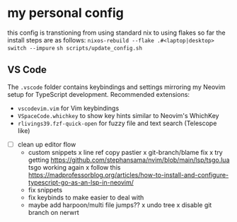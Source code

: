 # my personal config
this config is transtioning from using standard nix to using flakes
so far the install steps are as follows:
`nixos-rebuild --flake .#<laptop|desktop> switch --impure`
`sh scripts/update_config.sh`

## VS Code
The `.vscode` folder contains keybindings and settings mirroring my Neovim setup for TypeScript development.
Recommended extensions:

- `vscodevim.vim` for Vim keybindings
- `VSpaceCode.whichkey` to show key hints similar to Neovim's WhichKey
- `rlivings39.fzf-quick-open` for fuzzy file and text search (Telescope like)



- [ ] clean up editor flow
    - custom snippets
    x line ref copy pastier
    x git-branch/blame fix
    x try getting https://github.com/stephansama/nvim/blob/main/lsp/tsgo.lua tsgo working again
    x follow this https://madprofessorblog.org/articles/how-to-install-and-configure-typescript-go-as-an-lsp-in-neovim/
    - fix snippets
    - fix keybinds to make easier to deal with 
    - maybe add harpoon/multi file jumps??
    x undo tree
    x disable git branch on nerwrt
